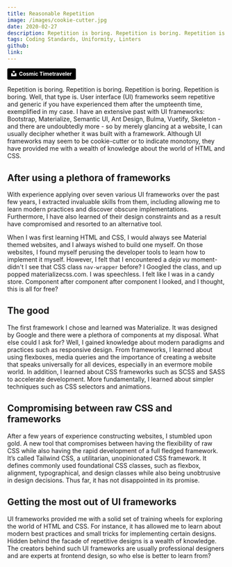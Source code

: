 ```yaml
---
title: Reasonable Repetition
image: /images/cookie-cutter.jpg
date: 2020-02-27
description: Repetition is boring. Repetition is boring. Repetition is boring.
tags: Coding Standards, Uniformity, Linters
github:
link:
---
```


<a style="background-color:black;color:white;text-decoration:none;padding:4px 6px;font-family:-apple-system, BlinkMacSystemFont, &quot;San Francisco&quot;, &quot;Helvetica Neue&quot;, Helvetica, Ubuntu, Roboto, Noto, &quot;Segoe UI&quot;, Arial, sans-serif;font-size:12px;font-weight:bold;line-height:1.2;display:inline-block;border-radius:3px" href="https://unsplash.com/@cosmictimetraveler?utm_medium=referral&amp;utm_campaign=photographer-credit&amp;utm_content=creditBadge" target="_blank" rel="noopener noreferrer"><span style="display:inline-block;padding:2px 3px"><svg xmlns="http://www.w3.org/2000/svg" style="height:12px;width:auto;position:relative;vertical-align:middle;top:-2px;fill:white" viewBox="0 0 32 32"><path d="M10 9V0h12v9H10zm12 5h10v18H0V14h10v9h12v-9z"></path></svg></span><span style="display:inline-block;padding:2px 3px">Cosmic Timetraveler</span></a>

Repetition is boring. Repetition is boring. Repetition is boring. Repetition is boring. Well, that type is. User interface (UI) frameworks seem repetitive and generic if you have experienced them after the umpteenth time, exemplified in my case. I have an extensive past with UI frameworks: Bootstrap, Materialize, Semantic UI, Ant Design, Bulma, Vuetify, Skeleton - and there are undoubtedly more - so by merely glancing at a website, I can usually decipher whether it was built with a framework. Although UI frameworks may seem to be cookie-cutter or to indicate monotony, they have provided me with a wealth of knowledge about the world of HTML and CSS.

## After using a plethora of frameworks

With experience applying over seven various UI frameworks over the past few years, I extracted invaluable skills from them, including allowing me to learn modern practices and discover obscure implementations. Furthermore, I have also learned of their design constraints and as a result have compromised and resorted to an alternative tool.

When I was first learning HTML and CSS, I would always see Material themed websites, and I always wished to build one myself. On those websites, I found myself perusing the developer tools to learn how to implement it myself. However, I felt that I encountered a *deja vu* moment- didn't I see that CSS class `nav-wrapper` before? I Googled the class, and up popped materializecss.com. I was speechless. I felt like I was in a candy store. Component after component after component I looked, and I thought, this is all for free?

## The good

The first framework I chose and learned was Materialize. It was designed by Google and there were a plethora of components at my disposal. What else could I ask for? Well, I gained knowledge about modern paradigms and practices such as responsive design. From frameworks, I learned about using flexboxes, media queries and the importance of creating a website that speaks universally for all devices, especially in an evermore mobile world. In addition, I learned about CSS frameworks such as SCSS and SASS to accelerate development. More fundamentally, I learned about simpler techniques such as CSS selectors and animations.

## Compromising between raw CSS and frameworks

After a few years of experience constructing websites, I stumbled upon gold. A new tool that compromises between having the flexibility of raw CSS while also having the rapid development of a full fledged framework. It’s called Tailwind CSS, a utilitarian, unopinionated CSS framework. It defines commonly used foundational CSS classes, such as flexbox, alignment, typographical, and design classes while also being unobtrusive in design decisions.  Thus far, it has not disappointed in its promise.

## Getting the most out of UI frameworks

UI frameworks provided me with a solid set of training wheels for exploring the world of HTML and CSS. For instance, it has allowed me to learn about modern best practices and small tricks for implementing certain designs. Hidden behind the facade of repetitive designs is a wealth of knowledge. The creators behind such UI frameworks are usually professional designers and are experts at frontend design, so who else is better to learn from?
